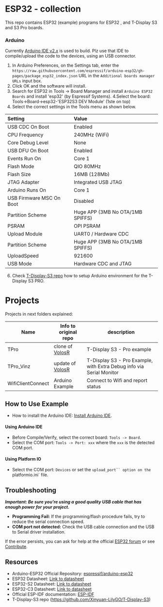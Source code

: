 # ESP32 - collection 

This repo contains ESP32 (example) programs for ESP32 , and T-Display S3 and S3 Pro boards.



### Arduino

Currently [Arduino IDE v2.x](https://www.arduino.cc/en/software)  is used to build. Plz use that IDE to compile/upload the code to the devices, using an USB connector.


1. In Arduino Preferences, on the Settings tab, enter the `https://raw.githubusercontent.com/espressif/arduino-esp32/gh-pages/package_esp32_index.json` URL in the `Additional boards manager URLs` input box.             
2. Click OK and the software will install. 
3. Search for ESP32 in Tools → Board Manager and install `Arduino ESP32 Boards` and install 'esp32' (by Espressif Systems). 
4.Select the board: Tools->Board->esp32-'ESP32S3 DEV Module' (1ste on top)
5. Select the correct settings in the Tools menu as shown below.

| Setting                  | Value                            |
| :----------------------- | :------------------------------- |
| USB CDC On Boot          | Enabled                          |
| CPU Frequency            | 240MHz (WiFi)                    |
| Core Debug Level         | None                             |
| USB DFU On Boot          | Enabled                          |
| Events Run On            | Core 1                           |
| Flash Mode               | QIO 80MHz                        |
| Flash Size               | 16MB (128Mb)                     |
| JTAG Adapter             | Integrated USB JTAG              |
| Arduino Runs On          | Core 1                           |
| USB Firmware MSC On Boot | Disabled                         |
| Partition Scheme         | Huge APP (3MB No OTA/1MB SPIFFS) |
| PSRAM                    | OPI PSRAM                        |
| Upload Module            | UART0 / Hardware CDC             |
| Partition Scheme         | Huge APP (3MB No OTA/1MB SPIFFS) |
| UploadSpeed              | 921600                           |
| USB Mode                 | Hardware CDC and JTAG            |


6. Check  [T-Display-S3 repo](https://github.com/Xinyuan-LilyGO/T-Display-S3) how to setup Arduino environment for the T-Display S3 PRO.




# Projects

Projects in next folders explained:

| Name | Info to original repo | description | 
| ----------------- | ----- | -------- | 
| TPro | clone of [VolosR](https://github.com/VolosR/TPro) | T-Display S3 - Pro example |
| TPro_Vinz | update of [VolosR](https://github.com/VolosR/TPro) | T-Display S3 - Pro Example, with Extra Debug info via Serial Monitor |
| WifiClientConnect | Arduino Example | Connect to Wifi and report status |

## How to Use Example

* How to install the Arduino IDE: [Install Arduino IDE](https://github.com/espressif/arduino-esp32/tree/master/docs/arduino-ide).

#### Using Arduino IDE

* Before Compile/Verify, select the correct board: `Tools -> Board`.
* Select the COM port: `Tools -> Port: xxx` where the `xxx` is the detected COM port.

#### Using Platform IO

* Select the COM port: `Devices` or set the `upload_port`` option on the `platformio.ini` file.


## Troubleshooting

***Important: Be sure you're using a good quality USB cable that has enough power for your project.***

* **Programming Fail:** If the programming/flash procedure fails, try to reduce the serial connection speed.
* **COM port not detected:** Check the USB cable connection and the USB to Serial driver installation.

If the error persists, you can ask for help at the official [ESP32 forum](https://esp32.com) or see [Contribute](#contribute).



## Resources

* Arduino-ESP32 Official Repository: [espressif/arduino-esp32](https://github.com/espressif/arduino-esp32)
* ESP32 Datasheet: [Link to datasheet](https://www.espressif.com/sites/default/files/documentation/esp32_datasheet_en.pdf)
* ESP32-S2 Datasheet: [Link to datasheet](https://www.espressif.com/sites/default/files/documentation/esp32-s2_datasheet_en.pdf)
* ESP32-C3 Datasheet: [Link to datasheet](https://www.espressif.com/sites/default/files/documentation/esp32-c3_datasheet_en.pdf)
* Official ESP-IDF documentation: [ESP-IDF](https://idf.espressif.com)
* T-Display-S3 repo (https://github.com/Xinyuan-LilyGO/T-Display-S3)
